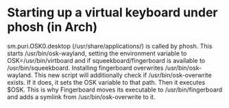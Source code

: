 # Starting up a virtual keyboard under phosh (in Arch)

sm.puri.OSK0.desktop (/usr/share/applications/) is called by phosh. This starts /usr/bin/osk-wayland, setting the environment 
variable to OSK=/usr/bin/virtboard and if squeekboard/fingerboard is available to /usr/bin/squeekboard. Installing fingerboard overwrites /usr/bin/osk-wayland. This new script will additionally check if /usr/bin/osk-overwrite exists. If it does, it sets the OSK variable to that path. Then it executes $OSK. 
This is why Fingerboard moves its executable to /usr/bin/fingerboard and adds a symlink from /usr/bin/osk-overwrite to it.